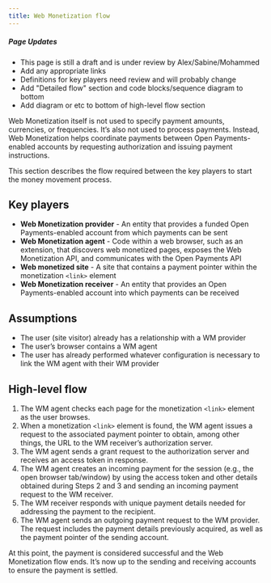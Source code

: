 ```yaml
---
title: Web Monetization flow
---
```


<div class="draft"><h5>Page Updates</h5><ul><li>This page is still a draft and is under review by Alex/Sabine/Mohammed</li><li>Add any appropriate links</li><li>Definitions for key players need review and will probably change</li><li>Add "Detailed flow" section and code blocks/sequence diagram to bottom </li><li>Add diagram or etc to bottom of high-level flow section</li></ul></div>

Web Monetization itself is not used to specify payment amounts, currencies, or frequencies. It’s also not used to process payments. Instead, Web Monetization helps coordinate payments between Open Payments-enabled accounts by requesting authorization and issuing payment instructions.

This section describes the flow required between the key players to start the money movement process.

## Key players

- **Web Monetization provider** - An entity that provides a funded Open Payments-enabled account from which payments can be sent
- **Web Monetization agent** - Code within a web browser, such as an extension, that discovers web monetized pages, exposes the Web Monetization API, and communicates with the Open Payments API
- **Web monetized site** - A site that contains a payment pointer within the monetization `<link>` element
- **Web Monetization receiver** - An entity that provides an Open Payments-enabled account into which payments can be received

## Assumptions

- The user (site visitor) already has a relationship with a WM provider
- The user’s browser contains a WM agent
- The user has already performed whatever configuration is necessary to link the WM agent with their WM provider

## High-level flow

1. The WM agent checks each page for the monetization `<link>` element as the user browses.
2. When a monetization `<link>` element is found, the WM agent issues a request to the associated payment pointer to obtain, among other things, the URL to the WM receiver’s authorization server.
3. The WM agent sends a grant request to the authorization server and receives an access token in response.
4. The WM agent creates an incoming payment for the session (e.g., the open browser tab/window) by using the access token and other details obtained during Steps 2 and 3 and sending an incoming payment request to the WM receiver.
5. The WM receiver responds with unique payment details needed for addressing the payment to the recipient.
6. The WM agent sends an outgoing payment request to the WM provider. The request includes the payment details previously acquired, as well as the payment pointer of the sending account.

At this point, the payment is considered successful and the Web Monetization flow ends. It’s now up to the sending and receiving accounts to ensure the payment is settled.

